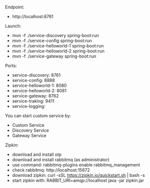 Endpoint:
- http://localhost:8761

Launch:
- mvn -f ./service-discovery spring-boot:run
- mvn -f ./service-config spring-boot:run
- mvn -f ./service-helloworld-1 spring-boot:run
- mvn -f ./service-helloworld-2 spring-boot:run
- mvn -f ./service-gateway spring-boot:run

Ports:
- service-discovery: 8761
- service-config: 8888
- service-helloworld-1: 8080
- service-helloworld-2: 8081
- service-gateway: 8762
- service-traking: 9411
- service-logging:

You can start custom service by:
- Custom Service
- Discovery Service
- Gateway Service

Zipkin:
- download and install otp
- download and install rabbitmq (as administrator)
- use command: rabbitmq-plugins enable rabbitmq_management
- check rabbitmq: http://localhost:15672
- download zipkin: curl -sSL https://zipkin.io/quickstart.sh | bash -s
- start zipkin with: RABBIT_URI=amqp://localhost java -jar zipkin.jar
